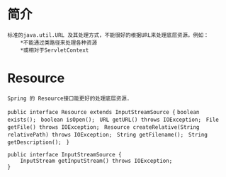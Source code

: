 # 简介
	标准的java.util.URL 及其处理方式，不能很好的根据URL来处理底层资源，例如：
		*不能通过类路径来处理各种资源
		*或相对于ServletContext 
# Resource
	Spring 的 Resource接口能更好的处理底层资源.

`public interface Resource extends InputStreamSource {`	
	`boolean exists(); `
	`boolean isOpen(); `
	`URL getURL() throws IOException; `
	`File getFile() throws IOException; `
	`Resource createRelative(String relativePath) throws IOException; `
	`String getFilename(); `
	`String getDescription(); `
`}`

	public interface InputStreamSource { 
		InputStream getInputStream() throws IOException; 
	}

